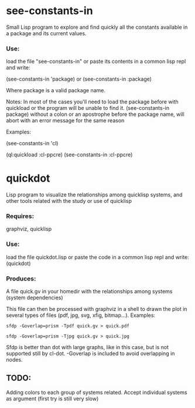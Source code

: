 # see-constants-in
Small Lisp program to explore and find quickly all the constants available in a package and its current values.

### Use: 
load the file "see-constants-in" or paste its contents in a common lisp repl and write:

(see-constants-in 'package) or (see-constants-in :package)

Where package is a valid package name.

Notes: In most of the cases you'll need to load the package before with quickload or the program will be unable to find it. 
(see-constants-in package) without a colon or an apostrophe before the package name, will abort with an error message for the same reason

Examples: 

(see-constants-in 'cl)

(ql:quickload :cl-ppcre) (see-constants-in :cl-ppcre)

# quickdot
Lisp program to visualize the relationships among quicklisp systems, and other tools related with the study or use of quicklisp

### Requires: 
graphviz, quicklisp

### Use: 
load the file quickdot.lisp or paste the code in a common lisp repl and write:
(quickdot)

### Produces: 
A file quick.gv in your homedir with the relationships among systems (system dependencies) 

This file can then be processed with graphviz in a shell to drawn the plot in several types of files (pdf, jpg, svg, xfig, bitmap...). Examples:

`sfdp -Goverlap=prism -Tpdf quick.gv > quick.pdf`

`sfdp -Goverlap=prism -Tjpg quick.gv > quick.jpg`

Sfdp is better than dot with large graphs, like in this case, but is not supported still by cl-dot. -Goverlap is included to avoid overlapping in nodes.

## TODO:

Adding colors to each group of systems related.
Accept individual systems as argument (first try is still very slow) 

